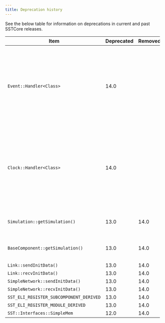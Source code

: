 ```yaml
---
title: Deprecation history
---
```


See the below table for information on deprecations in current and past SSTCore releases. 

| Item                                    | Deprecated | Removed       | Suggested alternative | Note  |
| ---                                     | ---           | ---               | ---                   | -----  |
| `Event::Handler<Class>`                 | 14.0          |               | `Event::Handler2<Class, Func>` | The new type `Handler2` will eventually be renamed back to `Handler` once all handlers switch to the new format. This switch facilitates checkpointing support. |
| `Clock::Handler<Class>`                 | 14.0          |               | `Clock::Handler2<Class, Func>` | The new type `Handler2` will eventually be renamed back to `Handler` once all handlers switch to the new format. This switch facilitates checkpointing support. |
| `Simulation::getSimulation()`           | 13.0          | 14.0          | Use direct APIs to access simulation state which are available through element and other base classes |  |
| `BaseComponent::getSimulation()`        | 13.0          | 14.0          | Use direct APIs to access simulation state which are available through element and other base classes |  |
| `Link::sendInitData()`                  | 13.0          | 14.0          | `Link::sendUntimedData()`           |  |
| `Link::recvInitData()`                  | 13.0          | 14.0          | `Link::recvUntimedData()`           |  |
| `SimpleNetwork::sendInitData()`         | 13.0          | 14.0          | `SimpleNetwork::sendUntimedData()`  |  |
| `SimpleNetwork::recvInitData()`         | 13.0          | 14.0          | `SimpleNetwork::recvUntimedData()`  |  |
| `SST_ELI_REGISTER_SUBCOMPONENT_DERIVED` | 13.0          | 14.0          | `SST_ELI_REGISTER_SUBCOMPONENT`    |  |
| `SST_ELI_REGISTER_MODULE_DERIVED`       | 13.0          | 14.0          | `SST_ELI_REGISTER_MODULE`           |  |
| `SST::Interfaces::SimpleMem`            | 12.0          | 14.0          | `SST::Interfaces::StandardMem`      |  |

